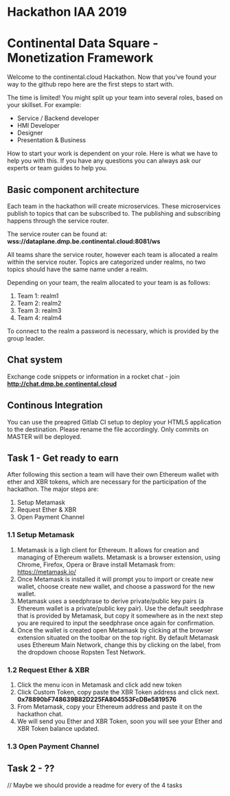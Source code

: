# Hackathon IAA 2019
# Continental Data Square - Monetization Framework
Welcome to the continental.cloud Hackathon.
Now that you've found your way to the github repo here are the first steps to start with.

The time is limited! You might split up your team into several roles, based on your skillset.
For example:
- Service / Backend developer
- HMI Developer 
- Designer
- Presentation & Business

How to start your work is dependent on your role. Here is what we have to help you with this.
If you have any questions you can always ask our experts or team guides to help you.

## Basic component architecture
Each team in the hackathon will create microservices. These microservices publish to topics that can be subscribed to. The publishing and subscribing happens through the service router.

The service router can be found at: **wss://dataplane.dmp.be.continental.cloud:8081/ws**

All teams share the service router, however each team is allocated a realm within the service router. Topics are categorized under realms, no two topics should have the same name under a realm.

Depending on your team, the realm allocated to your team is as follows:

1. Team 1: realm1
2. Team 2: realm2
3. Team 3: realm3
4. Team 4: realm4

To connect to the realm a password is necessary, which is provided by the group leader.

## Chat system

Exchange code snippets or information in a rocket chat - join **http://chat.dmp.be.continental.cloud**

## Continous Integration

You can use the preapred Gitlab CI setup to deploy your HTML5 application to the destination.
Please rename the file accordingly. Only commits on MASTER will be deployed.

## Task 1 - Get ready to earn
After following this section a team will have their own Ethereum wallet with ether and XBR tokens, which are necessary for the participation of the hackathon. The major steps are:
1. Setup Metamask
2. Request Ether & XBR
3. Open Payment Channel


### 1.1 Setup Metamask
1. Metamask is a ligh client for Ethereum. It allows for creation and managing of Ethereum wallets. Metamask is a browser extension, using Chrome, Firefox, Opera or Brave install Metamask from: https://metamask.io/
2. Once Metamask is installed it will prompt you to import or create new wallet, choose create new wallet, and choose a password for the new wallet.
3. Metamask uses a seedphrase to derive private/public key pairs (a Ethereum wallet is a private/public key pair). Use the default seedphrase that is provided by Metamask, but copy it somewhere as in the next step you are required to input the seedphrase once again for confirmation. 
4. Once the wallet is created open Metamask by clicking at the browser extension situated on the toolbar on the top right. By default Metamask uses Ethereum Main Network, change this by clicking on the label, from the dropdown choose Ropsten Test Network.


### 1.2 Request Ether & XBR
1. Click the menu icon in Metamask and click add new token
2. Click Custom Token, copy paste the XBR Token address and click next.
    **0x78890bF748639B82D225FA804553FcDBe5819576** 
3. From Metamask, copy your Ethereum address and paste it on the  hackathon chat.
4. We will send you Ether and XBR Token, soon you will see your Ether and XBR Token balance updated.

### 1.3 Open Payment Channel



## Task 2 - ??


// Maybe we should provide a readme for every of the 4 tasks
